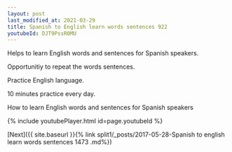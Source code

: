 ```yaml
---
layout: post
last_modified_at: 2021-03-29
title: Spanish to English learn words sentences 922 
youtubeId: DJT9PssR0MU
---
```

 
 
Helps to learn English words and sentences for Spanish speakers.

Opportunitiy to repeat the words sentences. 

Practice English language. 
 
10 minutes practice every day. 
 
How to learn English words and sentences for Spanish speakers 
 
{% include youtubePlayer.html id=page.youtubeId %}
 
 
[Next]({{ site.baseurl }}{% link  split1/_posts/2017-05-28-Spanish to english learn words sentences 1473 .md%})
 
